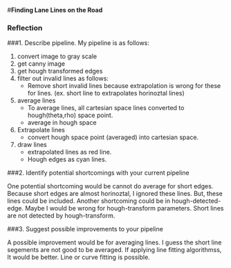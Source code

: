 #**Finding Lane Lines on the Road** 


### Reflection

###1. Describe pipeline.
My pipeline is as follows:
 1. convert image to gray scale 
 2. get canny image
 3. get hough transformed edges 
 4. filter out invalid lines as follows: 
     - Remove short invalid lines because extrapolation is wrong for these for lines. 
       (ex. short line to extrapolates horinoztal lines)
 5. average lines
     - To average lines, all cartesian space lines converted to hough(theta,rho) space point.
     - average in hough space
 6. Extrapolate lines
     - convert hough space point (averaged) into cartesian space.
 7. draw lines
     - extrapolated lines as red line.
     - Hough edges as cyan lines.
 

###2. Identify potential shortcomings with your current pipeline

One potential shortcoming would be cannot do average for short edges. Because short edges are almost horinoztal, I ignored these lines. But, these lines could be included.
Another shortcoming could be in hough-detected-edge. Maybe I would be wrong for hough-transform parameters.
Short lines are not detected by hough-transform.

###3. Suggest possible improvements to your pipeline

A possible improvement would be for averaging lines.
I guess the short line segements are not good to be averaged. 
If applying line fitting algorithmss, It would be better. 
Line or curve fitting is possible.

